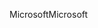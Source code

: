 <span data-ttu-id="5fc1d-101">Microsoft</span><span class="sxs-lookup"><span data-stu-id="5fc1d-101">Microsoft</span></span>